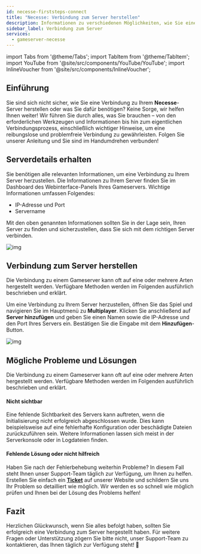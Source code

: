 ```yaml
---
id: necesse-firststeps-connect
title: "Necesse: Verbindung zum Server herstellen"
description: Informationen zu verschiedenen Möglichkeiten, wie Sie eine Verbindung zu Ihrem Necesse-Server von ZAP-Hosting herstellen können - ZAP-Hosting.com Dokumentation
sidebar_label: Verbindung zum Server
services:
  - gameserver-necesse
---
```


import Tabs from '@theme/Tabs';
import TabItem from '@theme/TabItem';
import YouTube from '@site/src/components/YouTube/YouTube';
import InlineVoucher from '@site/src/components/InlineVoucher';


## Einführung
Sie sind sich nicht sicher, wie Sie eine Verbindung zu Ihrem **Necesse**-Server herstellen oder was Sie dafür benötigen? Keine Sorge, wir helfen Ihnen weiter! Wir führen Sie durch alles, was Sie brauchen – von den erforderlichen Werkzeugen und Informationen bis hin zum eigentlichen Verbindungsprozess, einschließlich wichtiger Hinweise, um eine reibungslose und problemfreie Verbindung zu gewährleisten. Folgen Sie unserer Anleitung und Sie sind im Handumdrehen verbunden!

<InlineVoucher />



## Serverdetails erhalten


Sie benötigen alle relevanten Informationen, um eine Verbindung zu Ihrem Server herzustellen. Die Informationen zu Ihrem Server finden Sie im Dashboard des Webinterface-Panels Ihres Gameservers. Wichtige Informationen umfassen Folgendes:

- IP-Adresse und Port
- Servername


Mit den oben genannten Informationen sollten Sie in der Lage sein, Ihren Server zu finden und sicherzustellen, dass Sie sich mit dem richtigen Server verbinden.

![img](https://screensaver01.zap-hosting.com/index.php/s/TQTcCFKTsNjwobq/preview)

## Verbindung zum Server herstellen


Die Verbindung zu einem Gameserver kann oft auf eine oder mehrere Arten hergestellt werden. Verfügbare Methoden werden im Folgenden ausführlich beschrieben und erklärt.

<Tabs>
    <TabItem value="connect_solution_server_browser_ingame" label="Serverbrowser (Im Spiel)" default>

Um eine Verbindung zu Ihrem Server herzustellen, öffnen Sie das Spiel und navigieren Sie im Hauptmenü zu **Multiplayer**. Klicken Sie anschließend auf **Server hinzufügen** und geben Sie einen Namen sowie die IP-Adresse und den Port Ihres Servers ein. Bestätigen Sie die Eingabe mit dem **Hinzufügen**-Button. 

![img](https://screensaver01.zap-hosting.com/index.php/s/RdRbc92X2znNE7q/download)

</TabItem>

</Tabs>



## Mögliche Probleme und Lösungen


Die Verbindung zu einem Gameserver kann oft auf eine oder mehrere Arten hergestellt werden. Verfügbare Methoden werden im Folgenden ausführlich beschrieben und erklärt.

#### Nicht sichtbar


Eine fehlende Sichtbarkeit des Servers kann auftreten, wenn die Initialisierung nicht erfolgreich abgeschlossen wurde. Dies kann beispielsweise auf eine fehlerhafte Konfiguration oder beschädigte Dateien zurückzuführen sein. Weitere Informationen lassen sich meist in der Serverkonsole oder in Logdateien finden.



#### Fehlende Lösung oder nicht hilfreich


Haben Sie nach der Fehlerbehebung weiterhin Probleme? In diesem Fall steht Ihnen unser Support-Team täglich zur Verfügung, um Ihnen zu helfen. Erstellen Sie einfach ein **[Ticket](https://zap-hosting.com/en/customer/support/)** auf unserer Website und schildern Sie uns Ihr Problem so detailliert wie möglich. Wir werden es so schnell wie möglich prüfen und Ihnen bei der Lösung des Problems helfen!



## Fazit

Herzlichen Glückwunsch, wenn Sie alles befolgt haben, sollten Sie erfolgreich eine Verbindung zum Server hergestellt haben. Für weitere Fragen oder Unterstützung zögern Sie bitte nicht, unser Support-Team zu kontaktieren, das Ihnen täglich zur Verfügung steht! 🙂

<InlineVoucher />